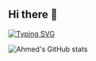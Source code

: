 ## Hi there 👋

<!--
**belem2050/BELEM2050** is a ✨ _special_ ✨ repository because its `README.md` (this file) appears on your GitHub profile.

Here are some ideas to get you started:

- 🔭 I’m currently working on ...
- 🌱 I’m currently learning ...
- 👯 I’m looking to collaborate on ...
- 🤔 I’m looking for help with ...
- 💬 Ask me about ...
- 📫 How to reach me: ...
- 😄 Pronouns: ...
- ⚡ Fun fact: ...
-->

[![Typing SVG](https://readme-typing-svg.demolab.com?font=M+PLUS+Code+Latin&pause=1000&center=true&random=false&width=600&height=100&lines=Welcome+%F0%9F%91%8B+to+my+GitHub+Profile;My+name+is+%F0%9F%91%A8%E2%80%8D%F0%9F%92%BB+Moumouni+BELEM+;I+work+as+Robotics+Softwarey+Engineer+at+Novalynx;Digital+%26+App+Innovation)](https://git.io/typing-svg)

![Ahmed's GitHub stats](https://github-readme-stats.vercel.app/api?username=belem2050&show_icons=true&count_private=true&theme=radical)
